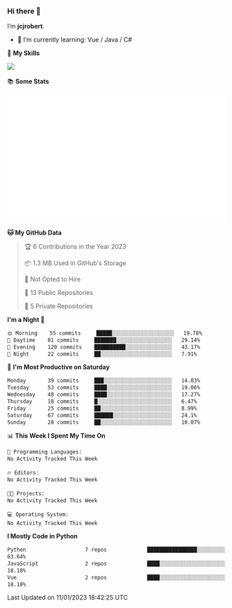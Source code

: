 ### Hi there 👋

I’m **jcjrobert**.

- 🌱 I’m currently learning: Vue / Java / C#

🌟 **My Skills**

![](https://img.shields.io/badge/-Python-3e74a2?style=flat-square&logo=Python&logoColor=fff)

📚 **Some Stats**

![](https://github.com/jcjrobert/github-stats/blob/master/generated/overview.svg)

<!--START_SECTION:waka-->
**🐱 My GitHub Data** 

> 🏆 6 Contributions in the Year 2023
 > 
> 📦 1.3 MB Used in GitHub's Storage 
 > 
> 🚫 Not Opted to Hire
 > 
> 📜 13 Public Repositories 
 > 
> 🔑 5 Private Repositories  
 > 
**I'm a Night 🦉** 

```text
🌞 Morning    55 commits     █████░░░░░░░░░░░░░░░░░░░░   19.78% 
🌆 Daytime    81 commits     ███████░░░░░░░░░░░░░░░░░░   29.14% 
🌃 Evening    120 commits    ██████████░░░░░░░░░░░░░░░   43.17% 
🌙 Night      22 commits     ██░░░░░░░░░░░░░░░░░░░░░░░   7.91%

```
📅 **I'm Most Productive on Saturday** 

```text
Monday       39 commits     ███░░░░░░░░░░░░░░░░░░░░░░   14.03% 
Tuesday      53 commits     ████░░░░░░░░░░░░░░░░░░░░░   19.06% 
Wednesday    48 commits     ████░░░░░░░░░░░░░░░░░░░░░   17.27% 
Thursday     18 commits     █░░░░░░░░░░░░░░░░░░░░░░░░   6.47% 
Friday       25 commits     ██░░░░░░░░░░░░░░░░░░░░░░░   8.99% 
Saturday     67 commits     ██████░░░░░░░░░░░░░░░░░░░   24.1% 
Sunday       28 commits     ██░░░░░░░░░░░░░░░░░░░░░░░   10.07%

```


📊 **This Week I Spent My Time On** 

```text
💬 Programming Languages: 
No Activity Tracked This Week

🔥 Editors: 
No Activity Tracked This Week

🐱‍💻 Projects: 
No Activity Tracked This Week

💻 Operating System: 
No Activity Tracked This Week

```

**I Mostly Code in Python** 

```text
Python                   7 repos             ████████████████░░░░░░░░░   63.64% 
JavaScript               2 repos             ████░░░░░░░░░░░░░░░░░░░░░   18.18% 
Vue                      2 repos             ████░░░░░░░░░░░░░░░░░░░░░   18.18%

```



 Last Updated on 11/01/2023 18:42:25 UTC
<!--END_SECTION:waka-->
